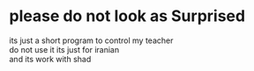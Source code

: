 # please do not look as Surprised
its just a short program to control my teacher \
do not use it its just for iranian \
and its work with shad 


